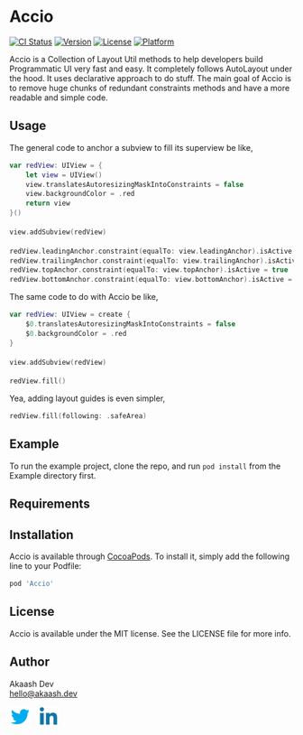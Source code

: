 # Accio

[![CI Status](https://img.shields.io/travis/akaashdev/Accio.svg?style=flat)](https://travis-ci.org/akaashdev/Accio)
[![Version](https://img.shields.io/cocoapods/v/Accio.svg?style=flat)](https://cocoapods.org/pods/Accio)
[![License](https://img.shields.io/cocoapods/l/Accio.svg?style=flat)](https://cocoapods.org/pods/Accio)
[![Platform](https://img.shields.io/cocoapods/p/Accio.svg?style=flat)](https://cocoapods.org/pods/Accio)

Accio is a Collection of Layout Util methods to help developers build Programmatic UI very fast and easy. It completely follows AutoLayout under the hood. It uses declarative approach to do stuff. The main goal of Accio is to remove huge chunks of redundant constraints methods and have a more readable and simple code.

## Usage

The general code to anchor a subview to fill its superview be like,

```swift
var redView: UIView = {
    let view = UIView()
    view.translatesAutoresizingMaskIntoConstraints = false
    view.backgroundColor = .red
    return view
}()

view.addSubview(redView)

redView.leadingAnchor.constraint(equalTo: view.leadingAnchor).isActive = true
redView.trailingAnchor.constraint(equalTo: view.trailingAnchor).isActive = true
redView.topAnchor.constraint(equalTo: view.topAnchor).isActive = true
redView.bottomAnchor.constraint(equalTo: view.bottomAnchor).isActive = true
```

The same code to do with Accio be like,

```swift
var redView: UIView = create {
    $0.translatesAutoresizingMaskIntoConstraints = false
    $0.backgroundColor = .red
}

view.addSubview(redView)

redView.fill()
```

Yea, adding layout guides is even simpler,

```swift
redView.fill(following: .safeArea)
```

## Example

To run the example project, clone the repo, and run `pod install` from the Example directory first.

## Requirements

## Installation

Accio is available through [CocoaPods](https://cocoapods.org). To install
it, simply add the following line to your Podfile:

```ruby
pod 'Accio'
```

## License

Accio is available under the MIT license. See the LICENSE file for more info.

## Author
Akaash Dev </br>
[hello@akaash.dev](mailto:hello@akaash.dev?Subject=Hello!)


<a href="https://twitter.com/akaash_dev"><img src="https://raw.githubusercontent.com/akaashdev/portfolio-site/master/img/social-icons/twitter-icon-original.png" width=38px height=38px></a> &nbsp; <a href="https://linkedin.com/in/akaashdev"><img src="https://raw.githubusercontent.com/akaashdev/portfolio-site/master/img/social-icons/linkedin-icon-original.png" width=38px height=38px></a> 
